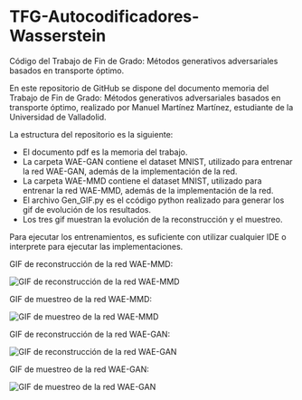 # TFG-Autocodificadores-Wasserstein
Código del Trabajo de Fin de Grado: Métodos generativos adversariales basados en transporte óptimo.

En este repositorio de GitHub se dispone del documento memoria del Trabajo de Fin de Grado: Métodos generativos adversariales basados en transporte óptimo, realizado por Manuel Martínez Martínez, estudiante de la Universidad de Valladolid.

La estructura del repositorio es la siguiente: 
- El documento pdf es la memoria del trabajo.
- La carpeta WAE-GAN contiene el dataset MNIST, utilizado para entrenar la red WAE-GAN, además de la implementación de la red.
- La carpeta WAE-MMD contiene el dataset MNIST, utilizado para entrenar la red WAE-MMD, además de la implementación de la red.
- El archivo Gen_GIF.py es el ccódigo python realizado para generar los gif de evolución de los resultados.
- Los tres gif muestran la evolución de la reconstrucción y el muestreo.

Para ejecutar los entrenamientos, es  suficiente con utilizar cualquier IDE o interprete para ejecutar las implementaciones.

GIF de reconstrucción de la red WAE-MMD:

<image src="/gif_reconstruccion_mmd.gif" alt="GIF de reconstrucción de la red WAE-MMD">

GIF de muestreo de la red WAE-MMD:

<image src="/gif_muestreo_mmd.gif" alt="GIF de muestreo de la red WAE-MMD">

GIF de reconstrucción de la red WAE-GAN:

<image src="/gif_reconstruccion_gan.gif" alt="GIF de reconstrucción de la red WAE-GAN">

GIF de muestreo de la red WAE-GAN:

<image src="/gif_muestreo_gan.gif" alt="GIF de muestreo de la red WAE-GAN">